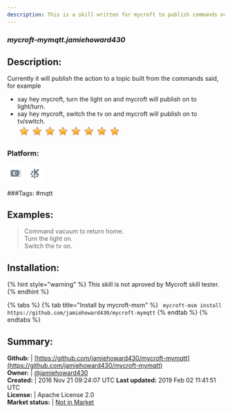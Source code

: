 ```yaml
---
description: This is a skill written for mycroft to publish commands over an mqtt broker for home automation or any other purpose
---
```


### _mycroft-mymqtt.jamiehoward430_  
## Description:  
Currently it will publish the action to a topic built from the commands said, for example
- say hey mycroft, turn the light on and mycroft will publish on to light/turn.
- say hey mycroft, switch the tv on and mycroft will publish on to tv/switch.  
![](../.gitbook/assets/star.png)![](../.gitbook/assets/star.png)![](../.gitbook/assets/star.png)![](../.gitbook/assets/star.png)![](../.gitbook/assets/star.png)![](../.gitbook/assets/star.png)![](../.gitbook/assets/star.png)![](../.gitbook/assets/star.png)  
### Platform:  
 ![Picroft](../.gitbook/assets/picroft-icon.png)  ![plasmoid](../.gitbook/assets/kde.png)   
  
###Tags: \#mqtt   
## Examples:  
> Command vacuum to return home.  
> Turn the light on.  
> Switch the tv on.  
  
## Installation:  
{% hint style="warning" %}
This skill is not aproved by Mycroft skill tester.
{% endhint %}
    
{% tabs %}
{% tab title="Install by mycroft-msm" %}
``` mycroft-msm install https://github.com/jamiehoward430/mycroft-mymqtt```
{% endtab %}
  {% endtabs %}
    
## Summary:  
**Github:** | [https://github.com/jamiehoward430/mycroft-mymqtt](https://github.com/jamiehoward430/mycroft-mymqtt)  
**Owner:** | [@jamiehoward430](https://github.com/jamiehoward430)  
**Created:** | 2016 Nov 21 09:24:07 UTC  **Last updated:** 2019 Feb 02 11:41:51 UTC  
**License:** | Apache License 2.0  
**Market status:** | [Not in Market](https://market.mycroft.ai/skill/)  
